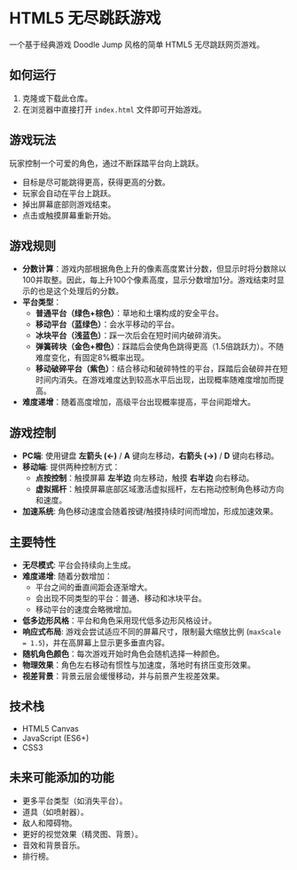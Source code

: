 # HTML5 无尽跳跃游戏

一个基于经典游戏 Doodle Jump 风格的简单 HTML5 无尽跳跃网页游戏。

## 如何运行

1. 克隆或下载此仓库。
2. 在浏览器中直接打开 `index.html` 文件即可开始游戏。

## 游戏玩法

玩家控制一个可爱的角色，通过不断踩踏平台向上跳跃。

*   目标是尽可能跳得更高，获得更高的分数。
*   玩家会自动在平台上跳跃。
*   掉出屏幕底部则游戏结束。
*   点击或触摸屏幕重新开始。

## 游戏规则

*   **分数计算**：游戏内部根据角色上升的像素高度累计分数，但显示时将分数除以100并取整。因此，每上升100个像素高度，显示分数增加1分。游戏结束时显示的也是这个处理后的分数。
*   **平台类型**：
    *   **普通平台（绿色+棕色）**：草地和土壤构成的安全平台。
    *   **移动平台（蓝绿色）**：会水平移动的平台。
    *   **冰块平台（浅蓝色）**：踩一次后会在短时间内破碎消失。
    *   **弹簧砖块（金色+橙色）**：踩踏后会使角色跳得更高（1.5倍跳跃力）。不随难度变化，有固定8%概率出现。
    *   **移动破碎平台（紫色）**：结合移动和破碎特性的平台，踩踏后会破碎并在短时间内消失。在游戏难度达到较高水平后出现，出现概率随难度增加而提高。
*   **难度递增**：随着高度增加，高级平台出现概率提高，平台间距增大。

## 游戏控制

*   **PC端**: 使用键盘 **左箭头 (←)** / **A** 键向左移动，**右箭头 (→)** / **D** 键向右移动。
*   **移动端**: 提供两种控制方式：
    *   **点按控制**：触摸屏幕 **左半边** 向左移动，触摸 **右半边** 向右移动。
    *   **虚拟摇杆**：触摸屏幕底部区域激活虚拟摇杆，左右拖动控制角色移动方向和速度。
*   **加速系统**: 角色移动速度会随着按键/触摸持续时间而增加，形成加速效果。

## 主要特性

*   **无尽模式**: 平台会持续向上生成。
*   **难度递增**: 随着分数增加：
    *   平台之间的垂直间距会逐渐增大。
    *   会出现不同类型的平台：普通、移动和冰块平台。
    *   移动平台的速度会略微增加。
*   **低多边形风格**：平台和角色采用现代低多边形风格设计。
*   **响应式布局**: 游戏会尝试适应不同的屏幕尺寸，限制最大缩放比例 (`maxScale = 1.5`)，并在高屏幕上显示更多垂直内容。
*   **随机角色颜色**：每次游戏开始时角色会随机选择一种颜色。
*   **物理效果**：角色左右移动有惯性与加速度，落地时有挤压变形效果。
*   **视差背景**：背景云层会缓慢移动，并与前景产生视差效果。

## 技术栈

*   HTML5 Canvas
*   JavaScript (ES6+)
*   CSS3

## 未来可能添加的功能

*   更多平台类型（如消失平台）。
*   道具（如喷射器）。
*   敌人和障碍物。
*   更好的视觉效果（精灵图、背景）。
*   音效和背景音乐。
*   排行榜。 